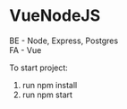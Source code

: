 # VueNodeJS
BE - Node, Express, Postgres
<br />
FA - Vue

To start project:
1. run npm install
2. run npm start
